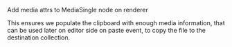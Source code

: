 Add media attrs to MediaSingle node on renderer

This ensures we populate the clipboard with enough media information, that can be 
used later on editor side on paste event, to copy the file to the destination
collection.